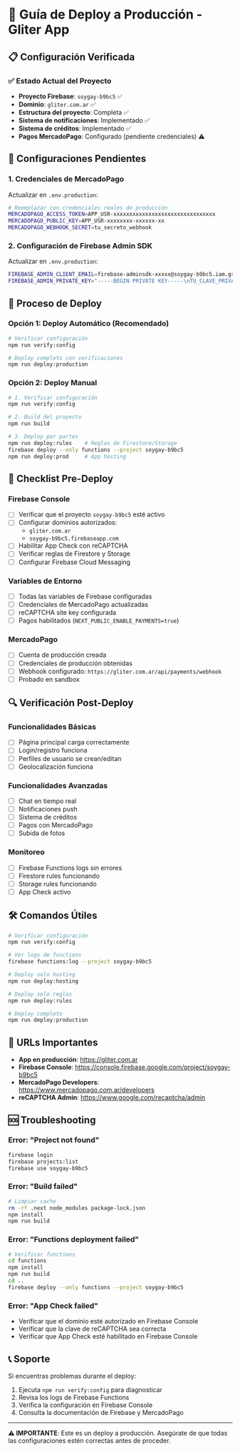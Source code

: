 # 🚀 Guía de Deploy a Producción - Gliter App

## 📋 Configuración Verificada

### ✅ Estado Actual del Proyecto
- **Proyecto Firebase**: `soygay-b9bc5` ✅
- **Dominio**: `gliter.com.ar` ✅
- **Estructura del proyecto**: Completa ✅
- **Sistema de notificaciones**: Implementado ✅
- **Sistema de créditos**: Implementado ✅
- **Pagos MercadoPago**: Configurado (pendiente credenciales) ⚠️

## 🔧 Configuraciones Pendientes

### 1. Credenciales de MercadoPago
Actualizar en `.env.production`:
```bash
# Reemplazar con credenciales reales de producción
MERCADOPAGO_ACCESS_TOKEN=APP_USR-xxxxxxxxxxxxxxxxxxxxxxxxxxxxxxxx
MERCADOPAGO_PUBLIC_KEY=APP_USR-xxxxxxxx-xxxxxx-xx
MERCADOPAGO_WEBHOOK_SECRET=tu_secreto_webhook
```

### 2. Configuración de Firebase Admin SDK
Actualizar en `.env.production`:
```bash
FIREBASE_ADMIN_CLIENT_EMAIL=firebase-adminsdk-xxxxx@soygay-b9bc5.iam.gserviceaccount.com
FIREBASE_ADMIN_PRIVATE_KEY="-----BEGIN PRIVATE KEY-----\nTU_CLAVE_PRIVADA_AQUI\n-----END PRIVATE KEY-----\n"
```

## 🚀 Proceso de Deploy

### Opción 1: Deploy Automático (Recomendado)
```bash
# Verificar configuración
npm run verify:config

# Deploy completo con verificaciones
npm run deploy:production
```

### Opción 2: Deploy Manual
```bash
# 1. Verificar configuración
npm run verify:config

# 2. Build del proyecto
npm run build

# 3. Deploy por partes
npm run deploy:rules    # Reglas de Firestore/Storage
firebase deploy --only functions --project soygay-b9bc5
npm run deploy:prod     # App hosting
```

## 📝 Checklist Pre-Deploy

### Firebase Console
- [ ] Verificar que el proyecto `soygay-b9bc5` esté activo
- [ ] Configurar dominios autorizados:
  - `gliter.com.ar`
  - `soygay-b9bc5.firebaseapp.com`
- [ ] Habilitar App Check con reCAPTCHA
- [ ] Verificar reglas de Firestore y Storage
- [ ] Configurar Firebase Cloud Messaging

### Variables de Entorno
- [ ] Todas las variables de Firebase configuradas
- [ ] Credenciales de MercadoPago actualizadas
- [ ] reCAPTCHA site key configurada
- [ ] Pagos habilitados (`NEXT_PUBLIC_ENABLE_PAYMENTS=true`)

### MercadoPago
- [ ] Cuenta de producción creada
- [ ] Credenciales de producción obtenidas
- [ ] Webhook configurado: `https://gliter.com.ar/api/payments/webhook`
- [ ] Probado en sandbox

## 🔍 Verificación Post-Deploy

### Funcionalidades Básicas
- [ ] Página principal carga correctamente
- [ ] Login/registro funciona
- [ ] Perfiles de usuario se crean/editan
- [ ] Geolocalización funciona

### Funcionalidades Avanzadas
- [ ] Chat en tiempo real
- [ ] Notificaciones push
- [ ] Sistema de créditos
- [ ] Pagos con MercadoPago
- [ ] Subida de fotos

### Monitoreo
- [ ] Firebase Functions logs sin errores
- [ ] Firestore rules funcionando
- [ ] Storage rules funcionando
- [ ] App Check activo

## 🛠️ Comandos Útiles

```bash
# Verificar configuración
npm run verify:config

# Ver logs de functions
firebase functions:log --project soygay-b9bc5

# Deploy solo hosting
npm run deploy:hosting

# Deploy solo reglas
npm run deploy:rules

# Deploy completo
npm run deploy:production
```

## 🔗 URLs Importantes

- **App en producción**: https://gliter.com.ar
- **Firebase Console**: https://console.firebase.google.com/project/soygay-b9bc5
- **MercadoPago Developers**: https://www.mercadopago.com.ar/developers
- **reCAPTCHA Admin**: https://www.google.com/recaptcha/admin

## 🆘 Troubleshooting

### Error: "Project not found"
```bash
firebase login
firebase projects:list
firebase use soygay-b9bc5
```

### Error: "Build failed"
```bash
# Limpiar cache
rm -rf .next node_modules package-lock.json
npm install
npm run build
```

### Error: "Functions deployment failed"
```bash
# Verificar functions
cd functions
npm install
npm run build
cd ..
firebase deploy --only functions --project soygay-b9bc5
```

### Error: "App Check failed"
- Verificar que el dominio esté autorizado en Firebase Console
- Verificar que la clave de reCAPTCHA sea correcta
- Verificar que App Check esté habilitado en Firebase Console

## 📞 Soporte

Si encuentras problemas durante el deploy:

1. Ejecuta `npm run verify:config` para diagnosticar
2. Revisa los logs de Firebase Functions
3. Verifica la configuración en Firebase Console
4. Consulta la documentación de Firebase y MercadoPago

---

**⚠️ IMPORTANTE**: Este es un deploy a producción. Asegúrate de que todas las configuraciones estén correctas antes de proceder.